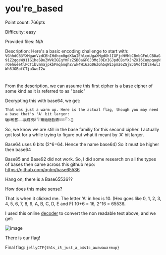 # you're_based
Point count: 766pts

Difficulty: easy

Provided files: N/A 

Description: Here's a basic encoding challenge to start with: `VGhhdCB3YXMganVzdCBhIHdhcm0gdXAuIEhlcmUgaXMgdGhlIGFjdHVhbCBmbGFnLCB0aG91Z2ggeW91IG1heSBuZWVkIGEgYmFzZSB0aGF0J3MgJ0EnIGJpdCBsYXJnZXI6CumpquqNrOehueetlPCTibvmmajpkbPmqanqhZ/wk4W16ZG06ZGh5qWi5pmz6ZGj8JSVofCUlaHwlJWh8JOBofCTja3woI2w`
# 

From the description, we can assume this first cipher is a base cipher of some kind as it is referred to as "basic"

Decrypting this with base64, we get:

```
That was just a warm up. Here is the actual flag, though you may need a base that's 'A' bit larger:
驪ꍬ硹答𓉻晨鑳橩ꅟ𓅵鑴鑡楢晳鑣𔕡𔕡𔕡𓁡𓍭𠍰
```

So, we know we are still in the base familiy for this second cipher. I actually got lost for a while trying to figure out what it meant by 'A' bit larger.

Base64 uses 6 bits (2^6=64. Hence the name base64) So it must be higher then base64

Base85 and Base92 did not work. So, I did some research on all the types of bases then came across this github repo: https://github.com/qntm/base65536

Hang on, there is a Base65536??

How does this make sense?

That is when it clicked me. The letter 'A' in hex is 10. (Hex goes like 0, 1, 2, 3, 4, 5, 6, 7, 8, 9, A, B, C, D, E and F) 10+6 = 16, 2^16 = 65536. 

I used this online [decoder](https://www.better-converter.com/Encoders-Decoders/Base65536-Decode) to convert the non readable text above, and we get:

![image](https://github.com/sa1181405/pbchocolate-private-writeups/assets/170969470/7f49eaff-9528-4724-be15-d9ad300eee9a)


There is our flag!

Final flag: `jellyCTF{th1s_i5_just_a_b4s1c_awawawarmup}`
